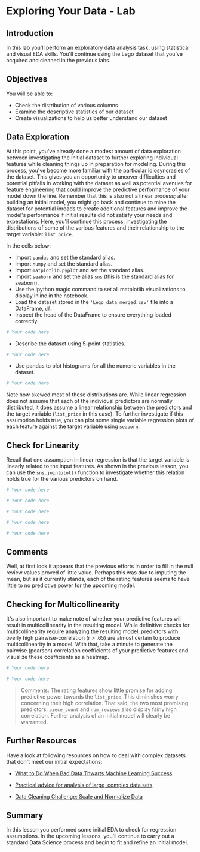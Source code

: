 
# Exploring Your Data - Lab

## Introduction 

In this lab you'll perform an exploratory data analysis task, using statistical and visual EDA skills. You'll continue using the Lego dataset that you've acquired and cleaned in the previous labs. 

## Objectives
You will be able to:

* Check the distribution of various columns
* Examine the descriptive statistics of our dataset
* Create visualizations to help us better understand our dataset

## Data Exploration

At this point, you've already done a modest amount of data exploration between investigating the initial dataset to further exploring individual features while cleaning things up in preparation for modeling. During this process, you've become more familiar with the particular idiosyncrasies of the dataset. This gives you an opportunity to uncover difficulties and potential pitfalls in working with the dataset as well as potential avenues for feature engineering that could improve the predictive performance of your model down the line. Remember that this is also not a linear process; after building an initial model, you might go back and continue to mine the dataset for potential inroads to create additional features and improve the model's performance if initial results did not satisfy your needs and expectations. Here, you'll continue this process, investigating the distributions of some of the various features and their relationship to the target variable: `list_price`.

In the cells below: 

* Import `pandas` and set the standard alias. 
* Import `numpy` and set the standard alias. 
* Import `matplotlib.pyplot` and set the standard alias. 
* Import `seaborn` and set the alias `sns` (this is the standard alias for seaborn). 
* Use the ipython magic command to set all matplotlib visualizations to display inline in the notebook. 
* Load the dataset stored in the `'Lego_data_merged.csv'` file into a DataFrame, `df`. 
* Inspect the head of the DataFrame to ensure everything loaded correctly. 


```python
# Your code here
```

- Describe the dataset using 5-point statistics. 


```python
# Your code here
```

- Use pandas to plot histograms for all the numeric variables in the dataset. 


```python
# Your code here
```

Note how skewed most of these distributions are. While linear regression does not assume that each of the individual predictors are normally distributed, it does assume a linear relationship between the predictors and the target variable (`list_price` in this case). To further investigate if this assumption holds true, you can plot some single variable regression plots of each feature against the target variable using `seaborn`. 

## Check for Linearity

Recall that one assumption in linear regression is that the target variable is linearly related to the input features. As shown in the previous lesson, you can use the `sns.jointplot()` function to investigate whether this relation holds true for the various predictors on hand.


```python
# Your code here
```


```python
# Your code here
```


```python
# Your code here
```


```python
# Your code here
```


```python
# Your code here
```

## Comments

Well, at first look it appears that the previous efforts in order to fill in the null review values proved of little value. Perhaps this was due to imputing the mean, but as it currently stands, each of the rating features seems to have little to no predictive power for the upcoming model.

## Checking for Multicollinearity

It's also important to make note of whether your predictive features will result in multicollinearity in the resulting model. While definitive checks for multicollinearity require analyzing the resulting model, predictors with overly high pairwise-correlation (r > .65) are almost certain to produce multicollinearity in a model. With that, take a minute to generate the pairwise (pearson) correlation coefficients of your predictive features and visualize these coefficients as a heatmap.


```python
# Your code here
```


```python
# Your code here
```

> Comments: The rating features show little promise for adding predictive power towards the `list_price`. This diminishes worry concerning their high correlation. That said, the two most promising predictors: `piece_count` and `num_reviews` also display fairly high correlation. Further analysis of an initial model will clearly be warranted.

## Further Resources

Have a look at following resources on how to deal with complex datasets that don't meet our initial expectations:  

- [What to Do When Bad Data Thwarts Machine Learning Success](https://towardsdatascience.com/what-to-do-when-bad-data-thwarts-machine-learning-success-fb82249aae8b)

- [Practical advice for analysis of large, complex data sets ](http://www.unofficialgoogledatascience.com/2016/10/practical-advice-for-analysis-of-large.html)

- [Data Cleaning Challenge: Scale and Normalize Data](https://www.kaggle.com/rtatman/data-cleaning-challenge-scale-and-normalize-data)

## Summary 

In this lesson you performed some initial EDA to check for regression assumptions. In the upcoming lessons, you'll continue to carry out a standard Data Science process and begin to fit and refine an initial model.
